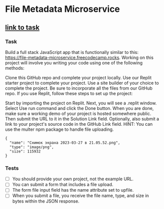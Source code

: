 # File Metadata Microservice
## [link to task](https://www.freecodecamp.org/learn/back-end-development-and-apis/back-end-development-and-apis-projects/file-metadata-microservice)

### Task
Build a full stack JavaScript app that is functionally similar to this: https://file-metadata-microservice.freecodecamp.rocks. Working on this project will involve you writing your code using one of the following methods:

Clone this GitHub repo and complete your project locally.
Use our Replit starter project to complete your project.
Use a site builder of your choice to complete the project. Be sure to incorporate all the files from our GitHub repo.
If you use Replit, follow these steps to set up the project:

Start by importing the project on Replit.
Next, you will see a .replit window.
Select Use run command and click the Done button.
When you are done, make sure a working demo of your project is hosted somewhere public. Then submit the URL to it in the Solution Link field. Optionally, also submit a link to your project's source code in the GitHub Link field.
HINT: You can use the multer npm package to handle file uploading.

```
{
  "name": "Снимок экрана 2023-03-27 в 21.05.52.png",
  "type": "image/png",
  "size": 115932
}
```

### Tests
- [ ] You should provide your own project, not the example URL.
- [ ] You can submit a form that includes a file upload.
- [ ] The form file input field has the name attribute set to upfile.
- [ ] When you submit a file, you receive the file name, type, and size in bytes within the JSON response.